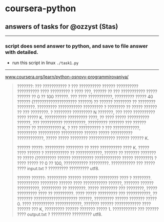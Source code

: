 # coursera-python
## answers of tasks for @ozzyst (Stas)

___
### script does send answer to python, and save to file answer with detailed.

- run this script in linux    `./task1.py`
___

www.coursera.org/learn/python-osnovy-programmirovaniya/

> ???????:
> ??? ??????????? ? ??? ?????????? ?????? ?????????? ?????????? ???? ????????? ? ???? ???, ?????? ?? ??? ??????????? ????? ?????? ?? 0 ?? 100 ??????. ??? ???? ???????????, ????????? ????? 40 ?????? (???????????????????? ??????) ?? ?????? ???????? ?? ???????? ????????. ????????? ??????????? ????????? ? ???????? ?? ????? ?????? ?? ??? ????????.
> ? ???????? ????????? N ???????, ??? ???? ?????????? ???? ????? K. ?????????? ????????? ????, ?? ???? ????? ?????????? ??????, ??? ?????????? ??????????, ????????? ??????? ??? ?????? ?????? ?? ??????????? K, ? ??? ?????????? ? ??? ????????????, ????????? ?????????? ?????????? ?????? ????? ?????????? ????????????, ????? ????? ???????? ???????????? ?????? ?????? K.
>
> ?????? ?????:
> ????????? ???????? ?? ???? ?????????? ???? K. ????? ???? ?????? ? ??????????? ?? ????????????, ?????? ?? ??????? ??????? ?? ????? (????????? ?????? ?????????? ???????????? ????? ????????) ? ???? ????? ?? 0 ?? 100, ??????????? ?????????.
> ??????????? ??? ????? ???? input.txt ? ????????? ????????? utf8.
>
> ?????? ??????:
> ????????? ?????? ??????? ????????? ???? ? ????????. ?????????? ???????? ?????? ???? ??????????? ??????, ??????? ?????? ??????????, ????????? ?? ????????.
> ????? ???????? ??? ????????, ????? ????????? ???? ?? ?????????.
> ???? ????? ????????? ??? ???????????, ?? ??????? ???????????????????? ??????, ????????? ?????? ??????? ????? 0.
> ???? ?????????? ????????????, ??????? ?????? ???????????? ???? ?????? ??? K, ????????? ?????? ??????? ????? 1.
> ??????????? ??? ?????? ???? output.txt ? ????????? ????????? utf8.